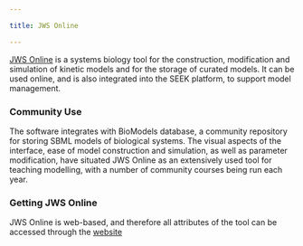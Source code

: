 ```yaml
---

title: JWS Online

---
```



[JWS Online](https://jjj.mib.ac.uk/) is a systems biology tool for the construction, modification and simulation of kinetic models and for the storage of curated models. 
It can be used online, and is also integrated into the SEEK platform, to support model management.   


### Community Use 

The software integrates with BioModels database, a community repository for storing SBML models of biological systems. The visual aspects of the interface, 
ease of model construction and simulation, as well as parameter modification, have situated JWS Online as an extensively used tool for teaching modelling, 
with a number of community courses being run each year.   


### Getting JWS Online

JWS Online is web-based, and therefore all attributes of the tool can be accessed through the [website](https://jjj.mib.ac.uk/)
